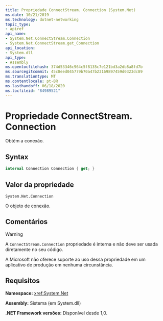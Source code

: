 ```yaml
---
title: Propriedade ConnectStream. Connection (System.Net)
ms.date: 10/21/2019
ms.technology: dotnet-networking
topic_type:
- apiref
api_name:
- System.Net.ConnectStream.Connection
- System.Net.ConnectStream.get_Connection
api_location:
- System.dll
api_type:
- Assembly
ms.openlocfilehash: 374d53346c964c5f8135c7e121bd3a2db8a8fd7b
ms.sourcegitcommit: 45c8eed045779b70a47b23169897459d0323dc89
ms.translationtype: MT
ms.contentlocale: pt-BR
ms.lasthandoff: 06/18/2020
ms.locfileid: "84989521"
---
```

# <a name="connectstreamconnection-property"></a>Propriedade ConnectStream. Connection

Obtém a conexão.

## <a name="syntax"></a>Syntax

```csharp
internal Connection Connection { get; }
```

## <a name="property-value"></a>Valor da propriedade

`System.Net.Connection`

O objeto de conexão.

## <a name="remarks"></a>Comentários

> [!WARNING]
> A `ConnectStream.Connection` propriedade é interna e não deve ser usada diretamente no seu código.
>
> A Microsoft não oferece suporte ao uso dessa propriedade em um aplicativo de produção em nenhuma circunstância.

## <a name="requirements"></a>Requisitos

**Namespace:** <xref:System.Net>

**Assembly:** Sistema (em System.dll)

**.NET Framework versões:** Disponível desde 1,0.
